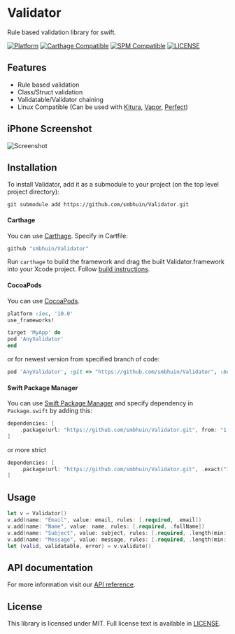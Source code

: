 # Validator

Rule based validation library for swift.

[![Platform](https://img.shields.io/badge/Platforms-iOS%20%7C%20macOS%20%7C%20watchOS%20%7C%20tvOS%20%7C%20Linux-4E4E4E.svg?colorA=4BC51D)](#installation)
[![Carthage Compatible](https://img.shields.io/badge/Carthage-compatible-4BC51D.svg?style=flat)](#carthage)
[![SPM Compatible](https://img.shields.io/badge/SPM-compatible-4BC51D.svg?style=flat)](#spm)
[![LICENSE](https://img.shields.io/badge/License-MIT-4BC51D.svg?style=flat)](#license)

## Features

- Rule based validation
- Class/Struct validation
- Validatable/Validator chaining
- Linux Compatible (Can be used with [Kitura](https://www.kitura.io), [Vapor](https://vapor.codes), [Perfect](https://perfect.org))

## iPhone Screenshot

![Screenshot](https://raw.githubusercontent.com/smbhuin/Validator/master/screenshot.png)

## Installation

To install Validator, add it as a submodule to your project (on the top level project directory):

`git submodule add https://github.com/smbhuin/Validator.git`

#### Carthage 
You can use [Carthage](https://github.com/Carthage/Carthage). 
Specify in Cartfile:

```ruby
github "smbhuin/Validator"
```

Run `carthage` to build the framework and drag the built Validator.framework into your Xcode project. Follow [build instructions](https://github.com/Carthage/Carthage#getting-started).

#### CocoaPods

You can use [CocoaPods](http://cocoapods.org/?q=AnyValidator).

```ruby
platform :ios, '10.0'
use_frameworks!

target 'MyApp' do
pod 'AnyValidator'
end
```

or for newest version from specified branch of code:

```ruby
pod 'AnyValidator', :git => "https://github.com/smbhuin/Validator", :branch => "master"
```

#### Swift Package Manager

You can use [Swift Package Manager](https://swift.org/package-manager/) and specify dependency in `Package.swift` by adding this:

```swift
dependencies: [
    .package(url: "https://github.com/smbhuin/Validator.git", from: "1.0.4")
]
```

or more strict

```swift
dependencies: [
    .package(url: "https://github.com/smbhuin/Validator.git", .exact("1.0.4"))
]
```

## Usage

```swift
let v = Validator()
v.add(name: "Email", value: email, rules: [.required, .email])
v.add(name: "Name", value: name, rules: [.required, .fullName])
v.add(name: "Subject", value: subject, rules: [.required, .length(min: 10, max: 200)])
v.add(name: "Message", value: message, rules: [.required, .length(min: 10, max: 2000)])
let (valid, validatable, error) = v.validate()
```

## API documentation

For more information visit our [API reference](https://smbhuin.github.io/Validator/).

## License

This library is licensed under MIT. Full license text is available in [LICENSE](https://github.com/smbhuin/Validator/blob/master/LICENSE).
